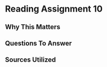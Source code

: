 # Reading Assignment 10

## Why This Matters

## Questions To Answer

### 

### 

### 

### 

### 

## 

## Sources Utilized
